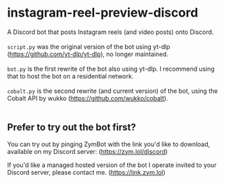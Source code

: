 # instagram-reel-preview-discord
 
A Discord bot that posts Instagram reels (and video posts) onto Discord. <br/><br/>
`script.py` was the original version of the bot using yt-dlp (https://github.com/yt-dlp/yt-dlp), no longer maintained. <br/><br/>
`bot.py` is the first rewrite of the bot also using yt-dlp. I recommend using that to host the bot on a residential network. <br/><br/>
`cobalt.py` is the second rewrite (and current version) of the bot, using the Cobalt API by wukko (https://github.com/wukko/cobalt). <br/><br/>

## Prefer to try out the bot first?

You can try out by pinging ZymBot with the link you'd like to download, available on my Discord server: (https://zym.lol/discord)

If you'd like a managed hosted version of the bot I operate invited to your Discord server, please contact me. (https://link.zym.lol)
